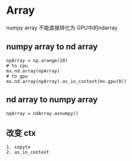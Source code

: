 # Array 
numpy array 不能直接转化为 GPU中的ndarray

## numpy array to nd array 
```
npArray = np.arange(10)
# to cpu 
mx.nd.array(npArray)
# to gpu 
mx.nd.array(npArray).as_in_context(mx.gpu(0))
``` 


## nd array to numpy array 
```
npArray = ndArray.asnumpy()

```  


## 改变 ctx 
```
1. copyto  
2. as_in_context
```